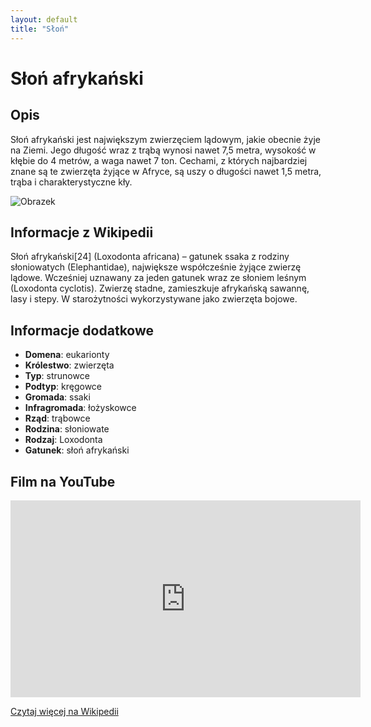 ```yaml
---
layout: default
title: "Słoń"
---
```


# Słoń afrykański

## Opis

Słoń afrykański jest największym zwierzęciem lądowym, jakie obecnie żyje na Ziemi. Jego długość wraz z trąbą wynosi nawet 7,5 metra, wysokość w kłębie do 4 metrów, a waga nawet 7 ton. Cechami, z których najbardziej znane są te zwierzęta żyjące w Afryce, są uszy o długości nawet 1,5 metra, trąba i charakterystyczne kły.

![Obrazek](https://afryka.biz.pl/wp-content/uploads/2019/02/slon-afrykanski-1024x683.jpg)

## Informacje z Wikipedii

Słoń afrykański[24] (Loxodonta africana) – gatunek ssaka z rodziny słoniowatych (Elephantidae), największe współcześnie żyjące zwierzę lądowe. Wcześniej uznawany za jeden gatunek wraz ze słoniem leśnym (Loxodonta cyclotis). Zwierzę stadne, zamieszkuje afrykańską sawannę, lasy i stepy. W starożytności wykorzystywane jako zwierzęta bojowe.

## Informacje dodatkowe

- **Domena**: eukarionty
- **Królestwo**: zwierzęta
- **Typ**: strunowce
- **Podtyp**: kręgowce
- **Gromada**: ssaki
- **Infragromada**: łożyskowce
- **Rząd**: trąbowce
- **Rodzina**: słoniowate
- **Rodzaj**: Loxodonta
- **Gatunek**: słoń afrykański

## Film na YouTube

<iframe width="560" height="315" src="https://www.youtube.com/embed/_agCJonqzng" frameborder="0" allow="accelerometer; autoplay; clipboard-write; encrypted-media; gyroscope; picture-in-picture" allowfullscreen></iframe>

[Czytaj więcej na Wikipedii](https://pl.wikipedia.org/wiki/S%C5%82o%C5%84_afryka%C5%84ski)
